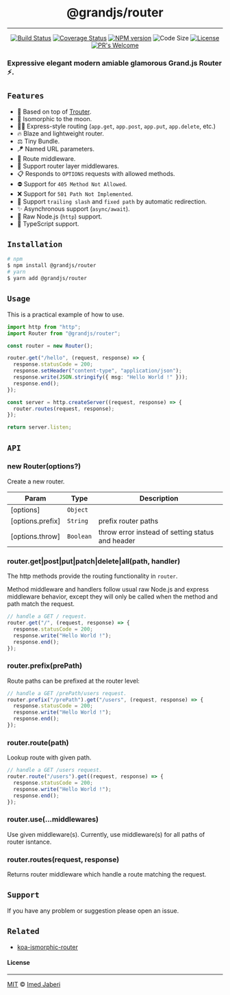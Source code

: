 <div align='center'>

# @grandjs/router

---

[![Build Status][travis-img]][travis-url]
[![Coverage Status][coverage-img]][coverage-url]
[![NPM version][npm-badge]][npm-url]
![Code Size][code-size-badge]
[![License][license-badge]][license-url]
[![PR's Welcome][pr-welcoming-badge]][pr-welcoming-url]

</div>

<!-- ***************** -->

[travis-img]: https://travis-ci.org/grandjs/router.svg?branch=master
[travis-url]: https://travis-ci.org/grandjs/router
[coverage-img]: https://coveralls.io/repos/github/grandjs/router/badge.svg?branch=master
[coverage-url]: https://coveralls.io/github/grandjs/router?branch=master
[npm-badge]: https://img.shields.io/npm/v/@grandjs/router.svg?style=flat
[npm-url]: https://www.npmjs.com/package/@grandjs/router
[license-badge]: https://img.shields.io/badge/license-MIT-green.svg?style=flat
[license-url]: https://github.com/grandjs/router/blob/master/LICENSE
[code-size-badge]: https://img.shields.io/github/languages/code-size/grandjs/router
[pr-welcoming-badge]: https://img.shields.io/badge/PRs-welcome-brightgreen.svg?style=flat
[pr-welcoming-url]: https://github.com/koajs/koa/pull/new
[trouter]: https://github.com/lukeed/trouter

<!-- ***************** -->

### Expressive elegant modern amiable glamorous Grand.js Router ⚡.

## `Features`

- 🦄 Based on top of [Trouter][trouter].
- 🚀 Isomorphic to the moon.
- 💅🏻 Express-style routing (`app.get`, `app.post`, `app.put`, `app.delete`, etc.)
- 🔥 Blaze and lightweight router.
- ⚖️ Tiny Bundle.
- 🪁 Named URL parameters.
- 🎯 Route middleware.
- 🥞 Support router layer middlewares.
- 📋 Responds to `OPTIONS` requests with allowed methods.
- ⛔️ Support for `405 Method Not Allowed`.
- ❌ Support for `501 Path Not Implemented`.
- 🧼 Support `trailing slash` and `fixed path` by automatic redirection.
- ✨ Asynchronous support (`async/await`).
- 🐢 Raw Node.js (`http`) support.
- 🎉 TypeScript support.

## `Installation`

```bash
# npm
$ npm install @grandjs/router
# yarn
$ yarn add @grandjs/router
```

## `Usage`

This is a practical example of how to use.

```typescript
import http from "http";
import Router from "@grandjs/router";

const router = new Router();

router.get("/hello", (request, response) => {
  response.statusCode = 200;
  response.setHeader("content-type", "application/json");
  response.write(JSON.stringify({ msg: "Hello World !" }));
  response.end();
});

const server = http.createServer((request, response) => {
  router.routes(request, response);
});

return server.listen;
```

## `API`

### new Router(options?)

Create a new router.

| Param            | Type      | Description                                      |
| ---------------- | --------- | ------------------------------------------------ |
| [options]        | `Object`  |                                                  |
| [options.prefix] | `String`  | prefix router paths                              |
| [options.throw]  | `Boolean` | throw error instead of setting status and header |

### router.get|post|put|patch|delete|all(path, handler)

The http methods provide the routing functionality in `router`.

Method middleware and handlers follow usual raw Node.js and express middleware behavior, except they will only be called when the method and path match the request.

```js
// handle a GET / request.
router.get("/", (request, response) => {
  response.statusCode = 200;
  response.write("Hello World !");
  response.end();
});
```

### router.prefix(prePath)

Route paths can be prefixed at the router level:

```js
// handle a GET /prePath/users request.
router.prefix("/prePath").get("/users", (request, response) => {
  response.statusCode = 200;
  response.write("Hello World !");
  response.end();
});
```

### router.route(path)

Lookup route with given path.

```js
// handle a GET /users request.
router.route("/users").get((request, response) => {
  response.statusCode = 200;
  response.write("Hello World !");
  response.end();
});
```

### router.use(...middlewares)

Use given middleware(s). Currently, use middleware(s) for all paths of router isntance.

### router.routes(request, response)

Returns router middleware which handle a route matching the request.

## `Support`

If you have any problem or suggestion please open an issue.

## `Related`

- [koa-ismorphic-router](https://github.com/3imed-jaberi/koa-isomorphic-router)

#### License

---

[MIT](LICENSE) &copy; [Imed Jaberi](https://github.com/3imed-jaberi)
